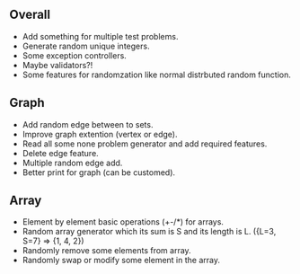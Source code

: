 ## Overall
+ Add something for multiple test problems.
+ Generate random unique integers.
+ Some exception controllers.
+ Maybe validators?!
+ Some features for randomzation like normal distrbuted random function.

## Graph 
+ Add random edge between to sets.
+ Improve graph extention (vertex or edge).
+ Read all some none problem generator and add required features.
+ Delete edge feature.
+ Multiple random edge add.
+ Better print for graph (can be customed).

## Array
+ Element by element basic operations (+-/*) for arrays.
+ Random array generator which its sum is S and its length is L. ({L=3, S=7} => {1, 4, 2})
+ Randomly remove some elements from array.
+ Randomly swap or modify some element in the array.
